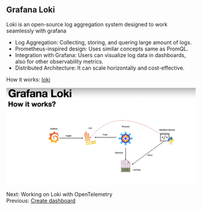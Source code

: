 ## Grafana Loki

Loki is an open-source log aggregation system designed to work seamlessly with grafana
* Log Aggregation: Collecting, storing, and quering large amount of logs.
* Prometheus-inspired design: Uses similar concepts same as PromQL.
* Integration with Grafana: Users can visualize log data in dashboards, also for other observability metrics.
* Distributed Architecture: It can scale horizontally and cost-effective.

How it works: [loki](https://grafana.com/docs/loki/latest/setup/install/) <br>

![alt text](image-5.png)


Next: Working on Loki with OpenTelemetry <br>
Previous: [Create dashboard](04-dashboard-readme.md)
